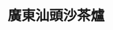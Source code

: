 ---
title: "廣東汕頭沙茶爐"
description: "廣東汕頭沙茶爐"
layout: shop
keywords:
  - 美食競賽
  - 台灣美食
  - 美食精選
datePublished: "2025-06-30"
dateModified: "2025-07-02"
city: "台南市"
district: "北區"
address: "台南市北區成功路422號"
phone: "062281522"
geo: "23.00081430667002, 120.19830112716586"
google_map: "https://maps.app.goo.gl/nWR7GicxoZzR6VbV8"
footinder: "https://footinder.com.tw/%E5%8F%B0%E5%8D%97%E5%B8%82%E5%8C%97%E5%8D%80/102738/"
official: "https://www.facebook.com/profile.php?id=100063786410319"
award:
  - name: "500盤"
    year: "2024"
    entries:
      - dishes:
          - "火鍋"

---